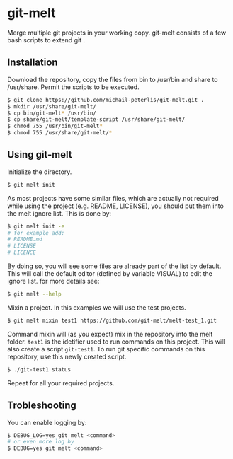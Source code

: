 # git-melt
Merge multiple git projects in your working copy.
git-melt consists of a few bash scripts to extend git .

## Installation
Download the repository, copy the files from bin to /usr/bin and share to /usr/share. Permit the scripts to be executed.
```sh
$ git clone https://github.com/michail-peterlis/git-melt.git .
$ mkdir /usr/share/git-melt/
$ cp bin/git-melt* /usr/bin/
$ cp share/git-melt/template-script /usr/share/git-melt/
$ chmod 755 /usr/bin/git-melt*
$ chmod 755 /usr/share/git-melt/*
```

## Using git-melt
Initialize the directory.
```sh
$ git melt init
```
As most projects have some similar files, which are actually not required while using the project (e.g. README, LICENSE), you should put them into the melt ignore list. This is done by:
```sh
$ git melt init -e
# for example add:
# README.md
# LICENSE
# LICENCE
```
By doing so, you will see some files are already part of the list by default.
This will call the default editor (defined by variable VISUAL) to edit the ignore list. for more details see:
```sh
$ git melt --help
```
Mixin a project. In this examples we will use the test projects.
```sh
$ git melt mixin test1 https://github.com/git-melt/melt-test_1.git
```
Command mixin will (as you expect) mix in the repository into the melt folder. `test1` is the idetifier used to run commands on this project. This will also create a script `git-test1`. To run git specific commands on this repository, use this newly created script.
```sh
$ ./git-test1 status
```
Repeat for all your required projects.

## Trobleshooting
You can enable logging by:
```sh
$ DEBUG_LOG=yes git melt <command>
# or even more log by
$ DEBUG=yes git melt <command>
```
